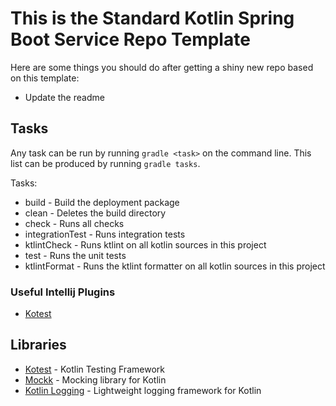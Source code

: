 # This is the Standard Kotlin Spring Boot Service Repo Template

Here are some things you should do after getting a shiny new repo based on this template:

* Update the readme

## Tasks

Any task can be run by running `gradle <task>` on the command line.
This list can be produced by running `gradle tasks`.

Tasks:

* build - Build the deployment package
* clean - Deletes the build directory
* check - Runs all checks
* integrationTest - Runs integration tests
* ktlintCheck - Runs ktlint on all kotlin sources in this project
* test - Runs the unit tests
* ktlintFormat - Runs the ktlint formatter on all kotlin sources in this project

### Useful Intellij Plugins

* [Kotest](https://plugins.jetbrains.com/plugin/14080-kotest)

## Libraries

* [Kotest](https://github.com/kotest/kotest) - Kotlin Testing Framework
* [Mockk](https://mockk.io/) - Mocking library for Kotlin
* [Kotlin Logging](https://github.com/MicroUtils/kotlin-logging) - Lightweight logging framework for Kotlin
